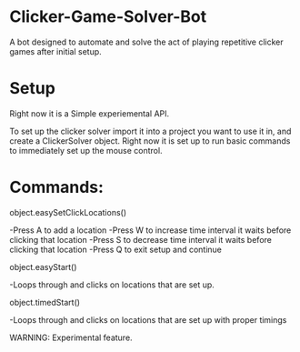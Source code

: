 # Clicker-Game-Solver-Bot
A bot designed to automate and solve the act of playing repetitive clicker games after initial setup.

# Setup

Right now it is a Simple experiemental API.

To set up the clicker solver import it into a project you want to use it in, and create a ClickerSolver object. Right now it is set up to run basic commands to immediately set up the mouse control.

# Commands:

object.easySetClickLocations()

-Press A to add a location
-Press W to increase time interval it waits before clicking that location
-Press S to decrease time interval it waits before clicking that location
-Press Q to exit setup and continue


object.easyStart()

-Loops through and clicks on locations that are set up.


object.timedStart()

-Loops through and clicks on locations that are set up with proper timings

WARNING: Experimental feature.



